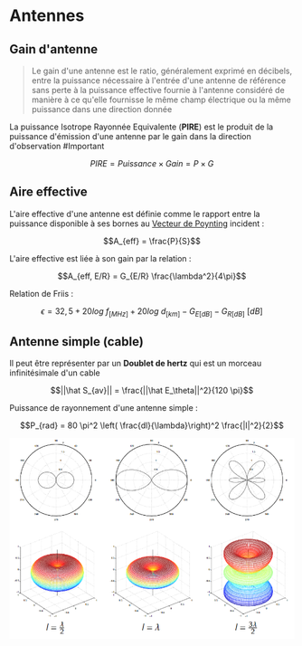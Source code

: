 # Antennes

## Gain d'antenne

>Le gain d'une antenne est le ratio, généralement exprimé en décibels, entre la puissance nécessaire à l'entrée d'une antenne de référence sans perte à la puissance effective fournie à l'antenne considéré de manière à ce qu'elle fournisse le même champ électrique ou la même puissance dans une direction donnée

La puissance Isotrope Rayonnée Equivalente (**PIRE**) est le produit de la puissance d'émission d'une antenne par le gain dans la direction d'observation #Important 

$$PIRE = Puissance \times Gain = P \times G$$

## Aire effective

L'aire effective d'une antenne est définie comme le rapport entre la puissance disponible à ses bornes au [Vecteur de Poynting](Vecteur%20de%20Poynting.md) incident :

$$A_{eff} = \frac{P}{S}$$

L'aire effective est liée à son gain par la relation :

$$A_{eff, E/R} = G_{E/R} \frac{\lambda^2}{4\pi}$$

Relation de Friis :

$$\epsilon = 32,5 + 20 log \ f_{[MHz]} + 20 log \ d_{[km]} - G_{E[dB]} - G_{R[dB]} \ [dB]$$

## Antenne simple (cable)

Il peut être représenter par un **Doublet de hertz** qui est un morceau infinitésimale d'un cable

$$||\hat S_{av}|| = \frac{||\hat E_\theta||^2}{120 \pi}$$

Puissance de rayonnement d'une antenne simple :

$$P_{rad} = 80 \pi^2 \left( \frac{dl}{\lambda}\right)^2 \frac{|I|^2}{2}$$

![](attachments/Pasted%20image%2020230606141613.png)

